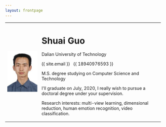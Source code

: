 ```yaml
---
layout: frontpage
---
```

<body>
    <table border="0">
      <tr>
        <td width="22%">
          <img src="/images/head.jpg" width="100%"> 
        </td>
        <td width="78%">
          <h1>Shuai Guo</h1>
          <p>Dalian University of Technology</p>
          <p><span class="glyphicon glyphicon-envelope"></span> {{ site.email }} &nbsp <span class="glyphicon glyphicon-phone"></span> {{ 18940976593 }}</p>
          <p>M.S. degree studying on Computer Science and Technology</p>
          <p>I'll graduate on July, 2020, I really wish to pursue a doctoral degree under your supervision. </p>
          <p>Research interests: multi-view learning, dimensional reduction, human emotion recognition, video classification. </p>
<!--           <p>Tel: 18940976593</p> -->
        </td>
      </tr>
    </table>
</body>

<!-- <body>
    <div style="float:right">
        <img src="/images/head.jpg" >
    </div>
    <div style="float:left;">
        <h1>Shuai Guo</h1>
        <p>Dalian University of Technology</p>
        <p>Master Degree on Computer Science and Technology</p>
        <p>E-mail：guoshuaiabc@mail.dlut.edu.cn</p>
        <p>Tel: 18940976593</p>
    </div>
</body> -->